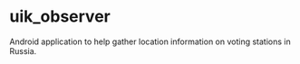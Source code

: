 uik_observer
============

Android application to help gather location information on voting stations in Russia.
